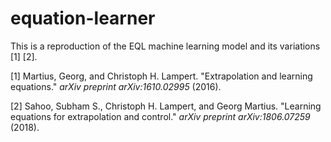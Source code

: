 # equation-learner

This is a reproduction of the EQL machine learning model and its variations [1] [2].

[1] Martius, Georg, and Christoph H. Lampert. "Extrapolation and learning equations." _arXiv preprint arXiv:1610.02995_ (2016).

[2] Sahoo, Subham S., Christoph H. Lampert, and Georg Martius. "Learning equations for extrapolation and control." _arXiv preprint arXiv:1806.07259_ (2018).
